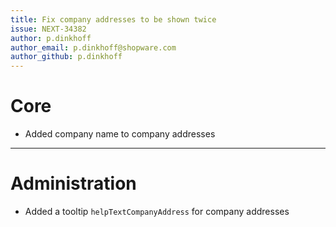 ```yaml
---
title: Fix company addresses to be shown twice
issue: NEXT-34382
author: p.dinkhoff
author_email: p.dinkhoff@shopware.com
author_github: p.dinkhoff
---
```

# Core
* Added company name to company addresses
___
# Administration
+ Added a tooltip `helpTextCompanyAddress` for company addresses

